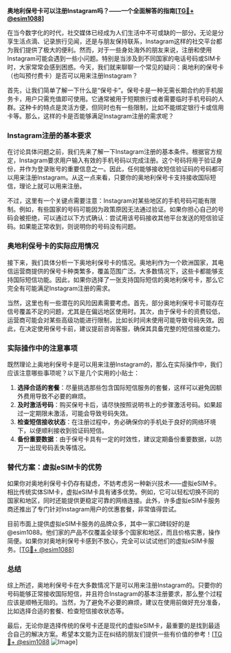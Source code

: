**奥地利保号卡可以注册Instagram吗？——一个全面解答的指南[[TG💪+ @esim1088](https://t.me/s/esim1088)]**

在当今数字化的时代，社交媒体已经成为人们生活中不可或缺的一部分。无论是分享生活点滴、记录旅行见闻，还是与朋友保持联系，Instagram这样的社交平台都为我们提供了极大的便利。然而，对于一些身处海外的朋友来说，注册和使用Instagram可能会遇到一些小问题。特别是当涉及到不同国家的电话号码或SIM卡时，大家常常会感到困惑。今天，我们就来聊聊一个常见的疑问：奥地利的保号卡（也叫预付费卡）是否可以用来注册Instagram？

首先，让我们简单了解一下什么是“保号卡”。保号卡是一种无需长期合约的手机服务卡，用户只需充值即可使用。它通常被用于短期旅行或者需要临时手机号码的人群。这种卡的特点是灵活方便，但同时也有一些限制，比如不能绑定银行卡或信用卡等。那么，这样的卡是否能够满足Instagram注册的需求呢？

### Instagram注册的基本要求

在讨论具体问题之前，我们先来了解一下Instagram注册的基本条件。根据官方规定，Instagram要求用户输入有效的手机号码以完成注册。这个号码将用于验证身份，并作为登录账号的重要信息之一。因此，任何能够接收短信验证码的号码都可以用来注册Instagram。从这一点来看，只要你的奥地利保号卡支持接收国际短信，理论上就可以用来注册。

不过，这里有一个关键点需要注意：Instagram对某些地区的手机号码可能有限制。例如，有些国家的号码可能因为政策原因无法通过验证。如果你担心自己的号码会被拒绝，可以通过以下方式确认：尝试用该号码接收其他平台发送的短信验证码。如果能正常收到，则说明你的号码没有问题。

### 奥地利保号卡的实际应用情况

接下来，我们具体分析一下奥地利保号卡的情况。奥地利作为一个欧洲国家，其电信运营商提供的保号卡种类繁多，覆盖范围广泛。大多数情况下，这些卡都能够支持国际短信功能。因此，如果你选择了一张支持国际短信的奥地利保号卡，那么它完全有可能满足Instagram注册的需求。

当然，这里也有一些潜在的风险因素需要考虑。首先，部分奥地利保号卡可能存在信号覆盖不足的问题，尤其是在偏远地区使用时。其次，由于保号卡的资费较低，运营商可能会对某些高级功能进行限制，比如长时间未使用可能导致号码失效。因此，在决定使用保号卡前，建议提前咨询客服，确保其具备完整的短信接收能力。

### 实际操作中的注意事项

既然理论上奥地利保号卡是可以用来注册Instagram的，那么在实际操作中，我们应该注意哪些事项呢？以下是几个实用的小贴士：

1. **选择合适的套餐**：尽量挑选那些包含国际短信服务的套餐，这样可以避免因额外费用导致不必要的麻烦。
2. **及时激活号码**：购买保号卡后，请尽快按照说明书上的步骤激活号码。如果超过一定期限未激活，可能会导致号码失效。
3. **检查短信接收状态**：在注册过程中，务必确保你的手机处于良好的网络环境下，以便顺利接收到验证码短信。
4. **备份重要数据**：由于保号卡具有一定的时效性，建议定期备份重要数据，以防万一出现号码丢失等情况。

### 替代方案：虚拟eSIM卡的优势

如果你对奥地利保号卡仍存有疑虑，不妨考虑另一种新兴技术——虚拟eSIM卡。相比传统实体SIM卡，虚拟eSIM卡具有诸多优势。例如，它可以轻松切换不同的国家和地区，同时还能提供更稳定可靠的网络连接。此外，许多虚拟eSIM卡服务商还推出了专门针对Instagram用户的优惠套餐，非常值得尝试。

目前市面上提供虚拟eSIM卡服务的品牌众多，其中一家口碑较好的是@esim1088。他们家的产品不仅覆盖全球多个国家和地区，而且价格实惠，操作简便。如果你对奥地利保号卡感到不放心，完全可以试试他们的虚拟eSIM卡服务。[[TG💪+ @esim1088](https://t.me/s/esim1088)]

### 总结

综上所述，奥地利保号卡在大多数情况下是可以用来注册Instagram的。只要你的号码能够正常接收国际短信，并且符合Instagram的基本注册要求，那么整个过程应该是顺畅无阻的。当然，为了避免不必要的麻烦，建议在使用前做好充分准备，比如选择合适的套餐、检查短信接收状态等。

最后，无论你是选择传统的保号卡还是现代的虚拟eSIM卡，最重要的是找到最适合自己的解决方案。希望本文能为正在纠结的朋友们提供一些有价值的参考！[[TG💪+ @esim1088](https://t.me/s/esim1088) ![Image](https://i.postimg.cc/4NQfJmqS/Snipaste-2025-05-13-00-14-12.png)]